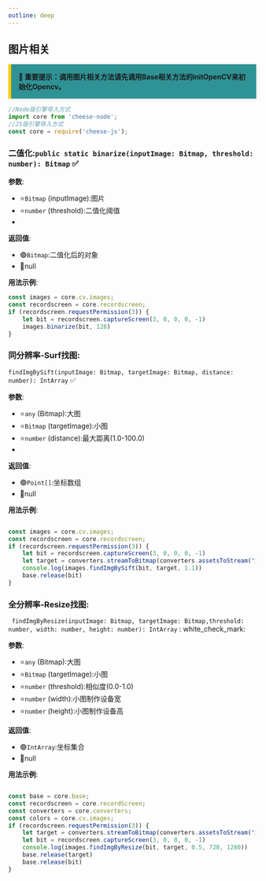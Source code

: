 ```yaml
---
outline: deep
---
```


## 图片相关

<div style="background-color: #2f9295; border-left: 6px solid #ffcc00; padding: 15px; margin: 15px 0; box-shadow: 2px 2px 5px rgba(0,0,0,0.1); font-weight: bold;">
🚨 重要提示：调用图片相关方法请先调用Base相关方法的initOpenCV来初始化Opencv。
</div>

```javascript
//Node版引擎导入方式
import core from 'cheese-node';
//JS版引擎导入方式
const core = require('cheese-js');
```

### 二值化:`public static binarize(inputImage: Bitmap, threshold: number): Bitmap` :white_check_mark:

**参数**:

- ⭐`Bitmap` (inputImage):图片
- ⭐`number` (threshold):二值化阈值
-

**返回值**:

- :green_circle:`Bitmap`:二值化后的对象
- :red_circle:null

**用法示例**:

```javascript
const images = core.cv.images;
const recordscreen = core.recordscreen;
if (recordscreen.requestPermission(3)) {
    let bit = recordscreen.captureScreen(3, 0, 0, 0, -1)
    images.binarize(bit, 128)
}

```

### 同分辨率-Surf找图:

`findImgBySift(inputImage: Bitmap, targetImage: Bitmap, distance: number): IntArray` :white_check_mark:

**参数**:

- ⭐`any` (Bitmap):大图
- ⭐`Bitmap` (targetImage):小图
- ⭐`number` (distance):最大距离(1.0-100.0)
-

**返回值**:

- :green_circle:`Point[]`:坐标数组
- :red_circle:null

**用法示例**:

```javascript

const images = core.cv.images;
const recordscreen = core.recordscreen;
if (recordscreen.requestPermission(3)) {
    let bit = recordscreen.captureScreen(3, 0, 0, 0, -1)
    let target = converters.streamToBitmap(converters.assetsToStream("1.png"))
    console.log(images.findImgBySift(bit, target, 1.1))
    base.release(bit)
}

```

### 全分辨率-Resize找图:

` findImgByResize(inputImage: Bitmap, targetImage: Bitmap,threshold: number, width: number, height: number): IntArray` :
white_check_mark:

**参数**:

- ⭐`any` (Bitmap):大图
- ⭐`Bitmap` (targetImage):小图
- ⭐`number` (threshold):相似度(0.0-1.0)
- ⭐`number` (width):小图制作设备宽
- ⭐`number` (height):小图制作设备高

**返回值**:

- :green_circle:`IntArray`:坐标集合
- :red_circle:null

**用法示例**:

```javascript

const base = core.base;
const recordscreen = core.recordScreen;
const converters = core.converters;
const colors = core.cv.images;
if (recordscreen.requestPermission(3)) {
    let target = converters.streamToBitmap(converters.assetsToStream("image.png"))
    let bit = recordscreen.captureScreen(3, 0, 0, 0, -1)
    console.log(images.findImgByResize(bit, target, 0.5, 720, 1280))
    base.release(target)
    base.release(bit)
}

```
